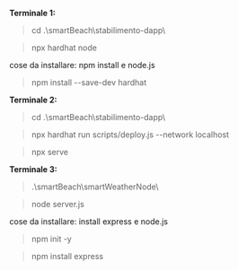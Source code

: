 **Terminale 1:**
  > cd .\smartBeach\stabilimento-dapp\

  > npx hardhat node

  cose da installare: npm install e node.js
  > npm install --save-dev hardhat

**Terminale 2:**
  > cd .\smartBeach\stabilimento-dapp\

  > npx hardhat run scripts/deploy.js --network localhost

  > npx serve

**Terminale 3:**
  > .\smartBeach\smartWeatherNode\
  
  > node server.js

  cose da installare: install express e node.js
  > npm init -y
  
  > npm install express
